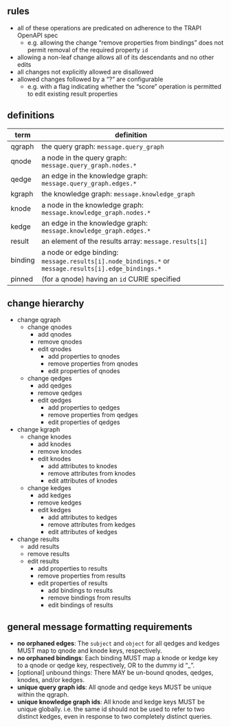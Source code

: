 ## rules

- all of these operations are predicated on adherence to the TRAPI OpenAPI spec
  - e.g. allowing the change “remove properties from bindings” does not permit removal of the required property `id`
- allowing a non-leaf change allows all of its descendants and no other edits
- all changes not explicitly allowed are disallowed
- allowed changes followed by a “?” are configurable
  - e.g. with a flag indicating whether the “score” operation is permitted to edit existing result properties

## definitions

| term    | definition |
| ------- | --- |
| qgraph  | the query graph: `message.query_graph` |
| qnode   | a node in the query graph: `message.query_graph.nodes.*` |
| qedge   | an edge in the knowledge graph: `message.query_graph.edges.*` |
| kgraph  | the knowledge graph: `message.knowledge_graph` |
| knode   | a node in the knowledge graph: `message.knowledge_graph.nodes.*` |
| kedge   | an edge in the knowledge graph: `message.knowledge_graph.edges.*` |
| result  | an element of the results array: `message.results[i]` |
| binding | a node or edge binding: `message.results[i].node_bindings.*` or `message.results[i].edge_bindings.*` |
| pinned  | (for a qnode) having an `id` CURIE specified |

## change hierarchy

- change qgraph
  - change qnodes
    - add qnodes
    - remove qnodes
    - edit qnodes
      - add properties to qnodes
      - remove properties from qnodes
      - edit properties of qnodes
  - change qedges
    - add qedges
    - remove qedges
    - edit qedges
      - add properties to qedges
      - remove properties from qedges
      - edit properties of qedges
- change kgraph
  - change knodes
    - add knodes
    - remove knodes
    - edit knodes
      - add attributes to knodes
      - remove attributes from knodes
      - edit attributes of knodes
  - change kedges
    - add kedges
    - remove kedges
    - edit kedges
      - add attributes to kedges
      - remove attributes from kedges
      - edit attributes of kedges
- change results
  - add results
  - remove results
  - edit results
    - add properties to results
    - remove properties from results
    - edit properties of results
      - add bindings to results
      - remove bindings from results
      - edit bindings of results

## general message formatting requirements

- **no orphaned edges**: The `subject` and `object` for all qedges and kedges MUST map to qnode and knode keys, respectively.
- **no orphaned bindings**: Each binding MUST map a knode or kedge key to a qnode or qedge key, respectively, OR to the dummy id “_”.
- [optional] unbound things: There MAY be un-bound qnodes, qedges, knodes, and/or kedges.
- **unique query graph ids**: All qnode and qedge keys MUST be unique within the qgraph.
- **unique knowledge graph ids**: All knode and kedge keys MUST be unique globally. i.e. the same id should not be used to refer to two distinct kedges, even in response to two completely distinct queries.
